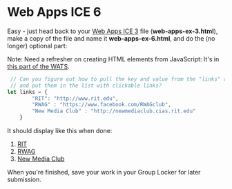 # Web Apps ICE 6

Easy - just head back to your [Web Apps ICE 3](web-apps-ex-3.md) file (**web-apps-ex-3.html**), make a copy of the file and name it **web-apps-ex-6.html**, and do the (no longer) optional part:

Note: Need a refresher on creating HTML elements from JavaScript: It's in [this part of the WATS](web-apps-4.md).

```javascript
 // Can you figure out how to pull the key and value from the "links" object literal?
 // and put them in the list with clickable links?
let links = {
		"RIT": "http://www.rit.edu",
		"RWAG" : "https://www.facebook.com/RWAGclub",
		"New Media Club" : "http://newmediaclub.cias.rit.edu"
	}
```

It should display like this when done:

1. [RIT](http://www.rit.edu)
1. [RWAG](https://www.facebook.com/RWAGclub)
1. [New Media Club](http://newmediaclub.cias.rit.edu)

When you're finished, save your work in your Group Locker for later submission.
